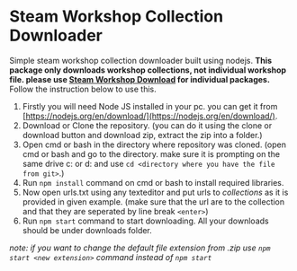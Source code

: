 # Steam Workshop Collection Downloader

Simple steam workshop collection downloader built using nodejs. **This package only downloads workshop collections, not individual workshop file. please use [Steam Workshop Download](http://steamworkshop.download/) for individual packages.** Follow the instruction below to use this.

1. Firstly you will need Node JS installed in your pc. you can get it from [https://nodejs.org/en/download/](https://nodejs.org/en/download/).
2. Download or Clone the repository. (you can do it using the clone or download button and download zip, extract the zip into a folder.)
3. Open cmd or bash in the directory where repository was cloned. (open cmd or bash and go to the directory. make sure it is prompting on the same drive c: or d: and use `cd <directory where you have the file from git>`.)
4. Run `npm install` command on cmd or bash to install required libraries.
5. Now open urls.txt using any texteditor and put urls to *collections* as it is provided in given example. (make sure that the url are to the collection and that they are seperated by line break `<enter>`)
6. Run `npm start` command to start downloading. All your downloads should be under downloads folder.

*note: if you want to change the  default file extension from .zip use `npm start <new extension>` command instead of `npm start`*
